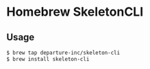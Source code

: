 # Homebrew SkeletonCLI

## Usage

```bash
$ brew tap departure-inc/skeleton-cli
$ brew install skeleton-cli
```

